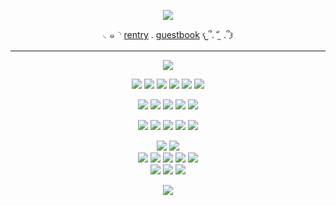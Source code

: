 




<p align="center"> 
 <img src="https://files.catbox.moe/cdpgls.png"/>
</p>
<div align="center"> 
 
◟๑◝ [rentry](https://rentry.co/seraph-ofthe-end) . [guestbook](https://hyakuya.123guestbook.com/) 𐔌՞ᱹ ﹼ ̫ ᱹ՞𐦯
***

<img src="https://files.catbox.moe/nk6nu1.webp"/>


<div align="center"> 
 
![](https://64.media.tumblr.com/9c58469d8404f8e5c9b4e21e7a1da98e/tumblr_pbdnbphVX21xz2nuuo2_100.gif) ![](https://images-wixmp-ed30a86b8c4ca887773594c2.wixmp.com/f/81da7b91-fcd0-456c-86b8-d9b0eabef5d1/d916pop-76502cdc-8cd7-4e1c-a564-482658ac4b08.png?token=eyJ0eXAiOiJKV1QiLCJhbGciOiJIUzI1NiJ9.eyJpc3MiOiJ1cm46YXBwOjdlMGQxODg5ODIyNjQzNzNhNWYwZDQxNWVhMGQyNmUwIiwic3ViIjoidXJuOmFwcDo3ZTBkMTg4OTgyMjY0MzczYTVmMGQ0MTVlYTBkMjZlMCIsImF1ZCI6WyJ1cm46c2VydmljZTpmaWxlLmRvd25sb2FkIl0sIm9iaiI6W1t7InBhdGgiOiIvZi84MWRhN2I5MS1mY2QwLTQ1NmMtODZiOC1kOWIwZWFiZWY1ZDEvZDkxNnBvcC03NjUwMmNkYy04Y2Q3LTRlMWMtYTU2NC00ODI2NThhYzRiMDgucG5nIn1dXX0.aLG8mMeN7dZtDVhlBuyFAlzMe9utv4x4WCOH2LJW1SY)  ![](https://64.media.tumblr.com/f6f854d0f69ca4664de065de1542dc94/tumblr_pjr1nyll5F1tganp7o1_250.gif) ![](https://camo.githubusercontent.com/60bffd4ae23ed57ee1489c10bbffb90801fc9eeb47a53b1a59af1b7661733ac0/68747470733a2f2f677261706869632e6e656f6369746965732e6f72672f74756d626c725f6f6d763975684f4c79583176676a6967376f335f3235302e676966) ![](https://files.catbox.moe/2xwvws.gif) ![](https://files.catbox.moe/bh7ei8.gif) 
</div>

<div align="center"> 

![](https://images-wixmp-ed30a86b8c4ca887773594c2.wixmp.com/f/ff6dd003-e363-4115-a6cd-7f2b6fe2e37b/dadkzrj-de996891-4bab-4f53-a082-94972686d6df.png?token=eyJ0eXAiOiJKV1QiLCJhbGciOiJIUzI1NiJ9.eyJpc3MiOiJ1cm46YXBwOjdlMGQxODg5ODIyNjQzNzNhNWYwZDQxNWVhMGQyNmUwIiwic3ViIjoidXJuOmFwcDo3ZTBkMTg4OTgyMjY0MzczYTVmMGQ0MTVlYTBkMjZlMCIsImF1ZCI6WyJ1cm46c2VydmljZTpmaWxlLmRvd25sb2FkIl0sIm9iaiI6W1t7InBhdGgiOiIvZi9mZjZkZDAwMy1lMzYzLTQxMTUtYTZjZC03ZjJiNmZlMmUzN2IvZGFka3pyai1kZTk5Njg5MS00YmFiLTRmNTMtYTA4Mi05NDk3MjY4NmQ2ZGYucG5nIn1dXX0.J5NBTx-gbJPupSXjTJsVqBeynJ3hUdbvTdweSYc2q4w) ![](https://files.catbox.moe/i5op7v.png) ![](https://files.catbox.moe/2nodku.png) ![](https://files.catbox.moe/assls3.gif) ![](https://camo.githubusercontent.com/a2d164d82def8034b6875b4c6ae9b5341fc98845e7f60465d5cdeb64c8f468ab/68747470733a2f2f36342e6d656469612e74756d626c722e636f6d2f65356266656139336562346239366237313535303861616238613537346637312f626632306536643339306363306563382d35352f73313030783230302f333733366533386565633165313661623565663137363264363437663435333034653531373034352e706e6a)
</div>

<div align="center"> 

  ![](https://files.catbox.moe/k9rnbe.gif) ![](https://files.catbox.moe/2wo7d2.webp) ![](https://camo.githubusercontent.com/5c79baa38aa621bcbf633d0a8edf6853912b7f996cd0b65065de4e35f7b61023/68747470733a2f2f77696c6172646f2e6372642e636f2f6173736574732f696d616765732f67616c6c65727930382f66396235383163632e706e673f763d6236326539343536) ![](https://files.catbox.moe/xyehyz.gif) ![](https://files.catbox.moe/d2dcfj.png) 
</div> 

  <div align="center">

   ![](https://file.garden/Zh4xdQJ0WQee2JOI/MIO1) ![](https://file.garden/Zh4xdQJ0WQee2JOI/SHUN)
   </br>
 ![](https://files.catbox.moe/pjo8h2.png) ![](https://files.catbox.moe/787k5v.png) ![](https://files.catbox.moe/c59bfl.png) ![](https://files.catbox.moe/px0bd5.jpg) ![](https://files.catbox.moe/8pg4a7.gif)  
 ![](https://files.catbox.moe/0patg1.webp)  ![](https://files.catbox.moe/mvbczm.gif) ![](https://files.catbox.moe/jgx52d.webp) 
 
 ![](https://files.catbox.moe/bjniou.webp)
 
 </div>

  
  

